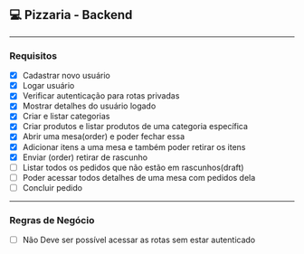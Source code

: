 ## 💻 Pizzaria - Backend

---

### Requisitos

- [x] Cadastrar novo usuário
- [x] Logar usuário
- [x] Verificar autenticação para rotas privadas
- [x] Mostrar detalhes do usuário logado
- [x] Criar e listar categorias
- [x] Criar produtos e listar produtos de uma categoria específica
- [x] Abrir uma mesa(order) e poder fechar essa
- [x] Adicionar itens a uma mesa e também poder retirar os itens
- [x] Enviar (order) retirar de rascunho
- [ ] Listar todos os pedidos que não estão em rascunhos(draft)
- [ ] Poder acessar todos detalhes de uma mesa com pedidos dela
- [ ] Concluir pedido

---

### Regras de Negócio

- [ ] Não Deve ser possível acessar as rotas sem estar autenticado